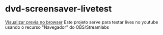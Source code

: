 # dvd-screensaver-livetest

[Visualizar previa no browser](https://luisvitorpg.github.io/dvd-screensaver-livetest) Este projeto serve para testar lives no youtube usando o recurso "Navegador" do OBS/Streamlabs
